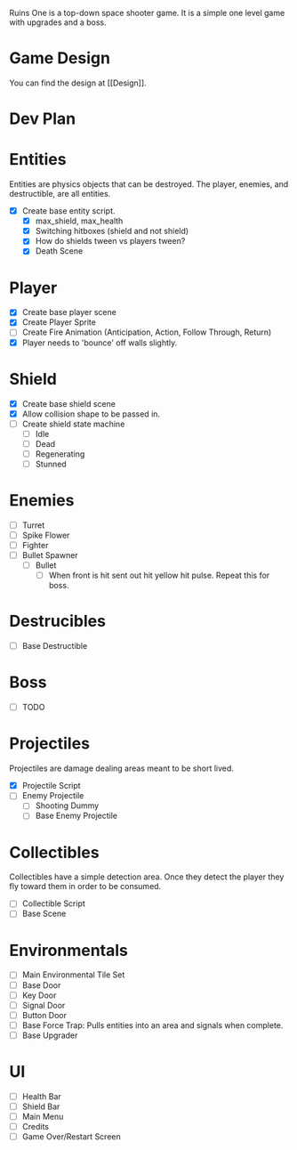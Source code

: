 Ruins One is a top-down space shooter game. It is a simple one level game with upgrades and a boss.

# Game Design

You can find the design at [[Design]].

# Dev Plan

# Entities
Entities are physics objects that can be destroyed. The player, enemies, and destructible, are all entities.
- [x] Create base entity script.
	- [x] max_shield, max_health
	- [x] Switching hitboxes (shield and not shield)
	- [x] How do shields tween vs players tween?
	- [x] Death Scene
# Player
- [x] Create base player scene
- [x] Create Player Sprite
- [ ]  Create Fire Animation (Anticipation, Action, Follow Through, Return)
- [x] Player needs to 'bounce' off walls slightly. 

# Shield
- [x] Create base shield scene
- [x] Allow collision shape to be passed in.
- [ ] Create shield state machine
	- [ ] Idle 
	- [ ] Dead
	- [ ] Regenerating
	- [ ] Stunned

# Enemies
- [ ] Turret
- [ ] Spike Flower
- [ ] Fighter
- [ ] Bullet Spawner
	- [ ] Bullet
		- [ ] When front is hit sent out hit yellow hit pulse. Repeat this for boss.

# Destrucibles
- [ ] Base Destructible

# Boss
- [ ] TODO

# Projectiles
Projectiles are damage dealing areas meant to be short lived.
- [x] Projectile Script
- [ ] Enemy Projectile
	- [ ] Shooting Dummy
	- [ ] Base Enemy Projectile

# Collectibles
Collectibles have a simple detection area. Once they detect the player they fly toward them in order to be consumed.
- [ ] Collectible Script
- [ ] Base Scene

# Environmentals
- [ ] Main Environmental Tile Set
- [ ] Base Door
- [ ] Key Door
- [ ] Signal Door
- [ ] Button Door
- [ ] Base Force Trap: Pulls entities into an area and signals when complete. 
- [ ] Base Upgrader
# UI
- [ ] Health Bar
- [ ] Shield Bar
- [ ] Main Menu
- [ ] Credits
- [ ] Game Over/Restart Screen